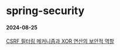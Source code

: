 # spring-security

#### 2024-08-25
[CSRF 필터링 메커니즘과 XOR 연산의 보안적 역할](https://github.com/beginerer/spring-security/blob/main/CSRF%20%ED%95%84%ED%84%B0%EB%A7%81%20%EB%A9%94%EC%BB%A4%EB%8B%88%EC%A6%98%EA%B3%BC%20XOR%20%EC%97%B0%EC%82%B0%EC%9D%98%20%EB%B3%B4%EC%95%88%EC%A0%81%20%EC%97%AD%ED%95%A0.md)
